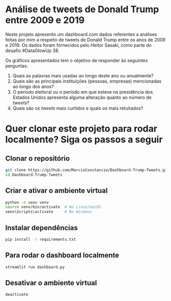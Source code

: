 # Análise de tweets de Donald Trump entre 2009 e 2019

Neste projeto apresento um dashboard com dados referentes a análises feitas por mim a respeito de tweets de Donald Trump entre os anos de 2009 e 2019. Os dados foram fornecidos pelo Heitor Sasaki, como parte do desafio #DataGlowUp 38. 

Os gráficos apresentados tem o objetivo de responder às seguintes perguntas: 

1. Quais as palavras mais usadas ao longo deste ano ou anualmente?
2. Quais são as principais instituições (pessoas, empresas) mencionadas ao longo dos anos?
3. O período eleitoral ou o período em que esteve  na presidência dos Estados Unidos apresenta alguma alteração quanto ao número de *tweets*?
4. Quais são os *tweets* mais curtidos e quais os mais retuitados?

# Quer clonar este projeto para rodar localmente? Siga os passos a seguir

## Clonar o repositório
```bash
git clone https://github.com/MarcioConstancio/Dashboard-Trump-Tweets.git
cd Dashboard-Trump-Tweets
```

## Criar e ativar o ambiente virtual
``` bash
python -m venv venv
source venv/bin/activate  # No Linux/macOS
venv\Scripts\activate     # No Windows
```

## Instalar dependências
``` bash
pip install -r requirements.txt
```

## Para rodar o dashboard localmente
``` bash
streamlit run dashboard.py
```

## Desativar o ambiente virtual
``` bash
deactivate
```



